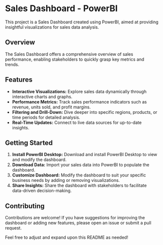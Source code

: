 
# Sales Dashboard - PowerBI

This project is a Sales Dashboard created using PowerBI, aimed at providing insightful visualizations for sales data analysis.

## Overview

The Sales Dashboard offers a comprehensive overview of sales performance, enabling stakeholders to quickly grasp key metrics and trends.

## Features

- **Interactive Visualizations:** Explore sales data dynamically through interactive charts and graphs.
- **Performance Metrics:** Track sales performance indicators such as revenue, units sold, and profit margins.
- **Filtering and Drill-Down:** Dive deeper into specific regions, products, or time periods for detailed analysis.
- **Real-Time Updates:** Connect to live data sources for up-to-date insights.

## Getting Started

1. **Install PowerBI Desktop:** Download and install PowerBI Desktop to view and modify the dashboard.
2. **Download Data:** Import your sales data into PowerBI to populate the dashboard.
3. **Customize Dashboard:** Modify the dashboard to suit your specific business needs by adding or removing visualizations.
4. **Share Insights:** Share the dashboard with stakeholders to facilitate data-driven decision-making.

## Contributing

Contributions are welcome! If you have suggestions for improving the dashboard or adding new features, please open an issue or submit a pull request.

Feel free to adjust and expand upon this README as needed!
